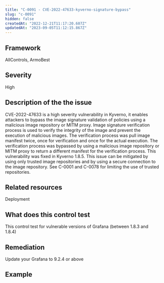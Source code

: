```yaml
---
title: "C-0091 - CVE-2022-47633-kyverno-signature-bypass"
slug: "c-0091"
hidden: false
createdAt: "2022-12-21T11:17:20.607Z"
updatedAt: "2023-09-05T11:12:15.867Z"
---
```

## Framework
AllControls, ArmoBest
## Severity
High
## Description of the the issue
CVE-2022-47633 is a high severity vulnerability in Kyverno, it enables attackers to bypass the image signature validation of policies using a malicious image repository or MITM proxy. Image signature verification process is used to verify the integrity of the image and prevent the execution of malicious images. The verification process was pull image manifest twice, once for verification and once for the actual execution. The verification process was bypassed by using a malicious image repository or MITM proxy to return a different manifest for the verification process. This vulnerability was fixed in Kyverno 1.8.5. This issue can be mitigated by using only trusted image repositories and by using a secure connection to the image repository. See C-0001 and C-0078 for limiting the use of trusted repositories.
## Related resources
Deployment
## What does this control test
This control test for vulnerable versions of Grafana (between 1.8.3 and 1.8.4)
## Remediation
Update your Grafana to 9.2.4 or above
## Example
```

```